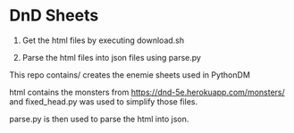 # DnD Sheets

1. Get the html files by executing download.sh

2. Parse the html files into json files using parse.py

This repo contains/ creates the enemie sheets used in PythonDM

html contains the monsters from https://dnd-5e.herokuapp.com/monsters/ and fixed\_head.py was used to simplify those files.

parse.py is then used to parse the html into json.
